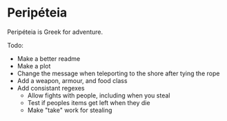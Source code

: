 # Peripéteia

Peripéteia is Greek for adventure.

Todo:
* Make a better readme
* Make a plot
* Change the message when teleporting to the shore after tying the rope
* Add a weapon, armour, and food class
* Add consistant regexes
	* Allow fights with people, including when you steal
	* Test if peoples items get left when they die
	* Make "take" work for stealing
